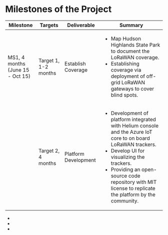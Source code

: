 # Milestones of the Project

| Milestone | Targets | Deliverable | Summary |
| ------ | ------ | ------ | ------ |
| MS1, 4 months<br>(June 15 - Oct 15) | Target 1, 1-2 months | Establish Coverage | <ul><li>Map Hudson Highlands State Park to document the LoRaWAN coverage.</li><li>Establishing coverage via deployment of off-grid LoRaWAN gateways to cover blind spots.</li></ul>|
|         |Target 2, <br>4 months|Platform Development|<ul><li>Development of platform integrated with Helium console and the Azure IoT core to on board LoRaWAN trackers.</li><li>Develop UI for visualizing the trackers.</li><li>Providing an open-source code repository with MIT license  to replicate the platform by the community. </li></ul>|





<ul><li></li><li></li><li></li></ul>
